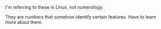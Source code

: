 I'm referring to these in Linux, not numerology.

They are numbers that somehow identify certain features. Have to learn more about them.